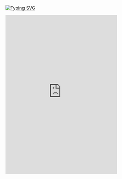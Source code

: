 [![Typing SVG](https://readme-typing-svg.herokuapp.com?color=%2336BCF7&lines=Large+Discord+Bot)](https://git.io/typing-svg)
<iframe src="https://discord.com/widget?id=1143153710189514802&theme=dark" width="350" height="500" allowtransparency="true" frameborder="0" sandbox="allow-popups allow-popups-to-escape-sandbox allow-same-origin allow-scripts"></iframe>
